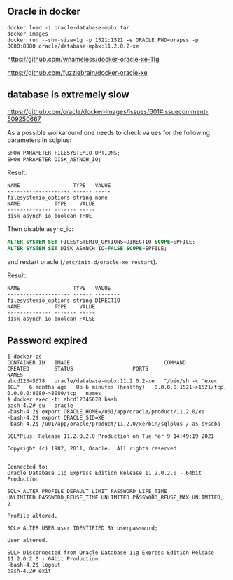 ## Oracle in docker

```
docker load -i oracle-database-mpbx.tar
docker images
docker run --shm-size=1g -p 1521:1521 -e ORACLE_PWD=orapss -p 8080:8080 oracle/database-mpbx:11.2.0.2-xe
```

<https://github.com/wnameless/docker-oracle-xe-11g>

<https://github.com/fuzziebrain/docker-oracle-xe>

## database is extremely slow

<https://github.com/oracle/docker-images/issues/601#issuecomment-509250667>

As a possible workaround one needs to check values for the following parameters in sqlplus:

```sql
SHOW PARAMETER FILESYSTEMIO_OPTIONS;
SHOW PARAMETER DISK_ASYNCH_IO;
```

Result:

```
NAME                 TYPE   VALUE 
-------------------- ------ ----- 
filesystemio_options string none  
NAME           TYPE    VALUE 
-------------- ------- ----- 
disk_asynch_io boolean TRUE  
```

Then disable async_io:

```sql
ALTER SYSTEM SET FILESYSTEMIO_OPTIONS=DIRECTIO SCOPE=SPFILE;
ALTER SYSTEM SET DISK_ASYNCH_IO=FALSE SCOPE=SPFILE;
```

and restart oracle (```/etc/init.d/oracle-xe restart```).

Result:

```
NAME                 TYPE   VALUE    
-------------------- ------ -------- 
filesystemio_options string DIRECTIO 
NAME           TYPE    VALUE 
-------------- ------- ----- 
disk_asynch_io boolean FALSE 
```

## Password expired

```
$ docker ps
CONTAINER ID   IMAGE                              COMMAND                  CREATED        STATUS                   PORTS                                            NAMES
abcd12345678   oracle/database-mpbx:11.2.0.2-xe   "/bin/sh -c 'exec $O…"   6 months ago   Up 6 minutes (healthy)   0.0.0.0:1521->1521/tcp, 0.0.0.0:8080->8080/tcp   names
$ docker exec -ti abcd12345678 bash
bash-4.2# su - oracle
-bash-4.2$ export ORACLE_HOME=/u01/app/oracle/product/11.2.0/xe             
-bash-4.2$ export ORACLE_SID=XE
-bash-4.2$ /u01/app/oracle/product/11.2.0/xe/bin/sqlplus / as sysdba

SQL*Plus: Release 11.2.0.2.0 Production on Tue Mar 9 14:49:19 2021

Copyright (c) 1982, 2011, Oracle.  All rights reserved.


Connected to:
Oracle Database 11g Express Edition Release 11.2.0.2.0 - 64bit Production

SQL> ALTER PROFILE DEFAULT LIMIT PASSWORD_LIFE_TIME
UNLIMITED PASSWORD_REUSE_TIME UNLIMITED PASSWORD_REUSE_MAX UNLIMITED;  2  

Profile altered.

SQL> ALTER USER user IDENTIFIED BY userpassword;

User altered.

SQL> Disconnected from Oracle Database 11g Express Edition Release 11.2.0.2.0 - 64bit Production
-bash-4.2$ logout
bash-4.2# exit
```